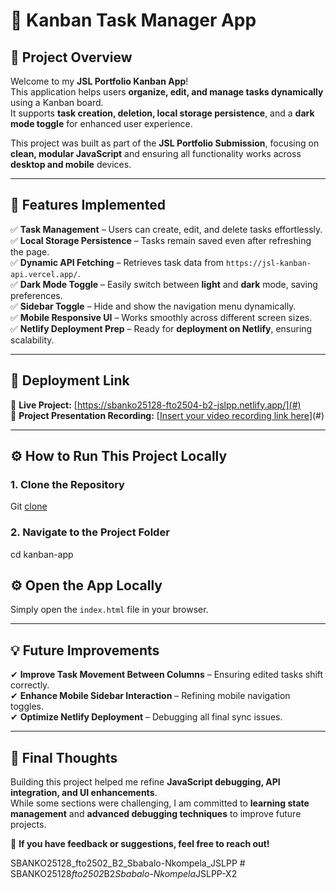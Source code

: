 # 🚀 Kanban Task Manager App

## 📌 Project Overview

Welcome to my **JSL Portfolio Kanban App**!  
This application helps users **organize, edit, and manage tasks dynamically** using a Kanban board.  
It supports **task creation, deletion, local storage persistence**, and a **dark mode toggle** for enhanced user experience.

This project was built as part of the **JSL Portfolio Submission**, focusing on **clean, modular JavaScript** and ensuring all functionality works across **desktop and mobile** devices.

---

## 🎯 Features Implemented

✅ **Task Management** – Users can create, edit, and delete tasks effortlessly.  
✅ **Local Storage Persistence** – Tasks remain saved even after refreshing the page.  
✅ **Dynamic API Fetching** – Retrieves task data from `https://jsl-kanban-api.vercel.app/`.  
✅ **Dark Mode Toggle** – Easily switch between **light** and **dark** mode, saving preferences.  
✅ **Sidebar Toggle** – Hide and show the navigation menu dynamically.  
✅ **Mobile Responsive UI** – Works smoothly across different screen sizes.  
✅ **Netlify Deployment Prep** – Ready for **deployment on Netlify**, ensuring scalability.

---

## 🚀 Deployment Link

🔗 **Live Project:** [https://sbanko25128-fto2504-b2-jslpp.netlify.app/](#)  
🔗 **Project Presentation Recording:** [[Insert your video recording link here](https://www.veed.io/view/b95c8a5d-ce24-437e-b418-f801efb08a35?panel=share)](#)

---

## ⚙️ How to Run This Project Locally

### **1. Clone the Repository**

Git [clone](https://github.com/Sbubz-XI/SBANKO25128_fto2502_B2_Sbabalo-Nkompela_JSLPP)

### **2. Navigate to the Project Folder**

cd kanban-app

## ⚙️ Open the App Locally

Simply open the `index.html` file in your browser.

---

## 💡 Future Improvements

✔ **Improve Task Movement Between Columns** – Ensuring edited tasks shift correctly.  
✔ **Enhance Mobile Sidebar Interaction** – Refining mobile navigation toggles.  
✔ **Optimize Netlify Deployment** – Debugging all final sync issues.

---

## 🎤 Final Thoughts

Building this project helped me refine **JavaScript debugging, API integration, and UI enhancements**.  
While some sections were challenging, I am committed to **learning state management** and **advanced debugging techniques** to improve future projects.

📢 **If you have feedback or suggestions, feel free to reach out!**

SBANKO25128_fto2502_B2_Sbabalo-Nkompela_JSLPP
#   S B A N K O 2 5 1 2 8 _ f t o 2 5 0 2 _ B 2 _ S b a b a l o - N k o m p e l a _ J S L P P - X 2  
 